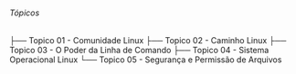 ###### Tópicos
 ├── Topico 01 - Comunidade Linux
 ├── Topico 02 - Caminho Linux
 ├── Topico 03 - O Poder da Linha de Comando
 ├── Topico 04 - Sistema Operacional Linux
 └── Topico 05 - Segurança e Permissão de Arquivos
